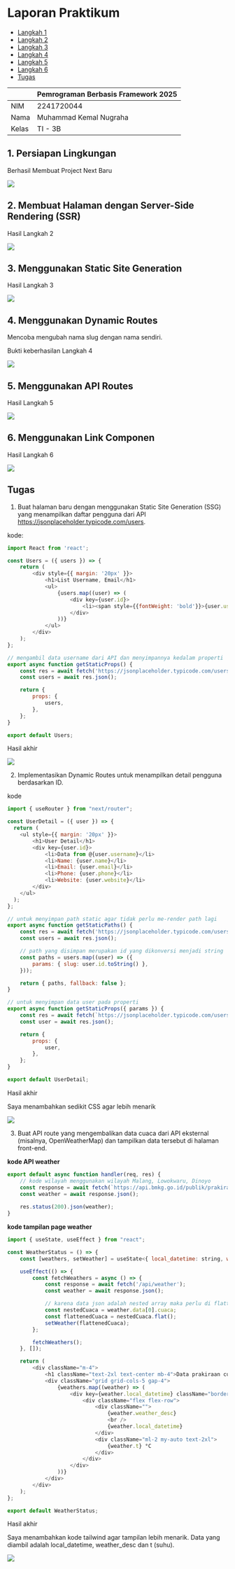 

# Laporan Praktikum
- [Langkah 1](#1-persiapan-lingkungan)
- [Langkah 2](#2-membuat-halaman-dengan-server-side-rendering-ssr)
- [Langkah 3](#3-menggunakan-static-site-generation)
- [Langkah 4](#4-menggunakan-dynamic-routes)
- [Langkah 5](#5-menggunakan-api-routes)
- [Langkah 6](#6-menggunakan-link-componen)
- [Tugas](#tugas)

|  | Pemrograman Berbasis Framework 2025 |
|--|--|
| NIM |  2241720044|
| Nama |  Muhammad Kemal Nugraha |
| Kelas | TI - 3B |

## 1. Persiapan Lingkungan 

Berhasil Membuat Project Next Baru

![](bukti-laporan/p1.png)

## 2. Membuat Halaman dengan Server-Side Rendering (SSR)

Hasil Langkah 2

![](bukti-laporan/p2.png)

## 3. Menggunakan Static Site Generation

Hasil Langkah 3

![](bukti-laporan/p3.png)

## 4. Menggunakan Dynamic Routes

Mencoba mengubah nama slug dengan nama sendiri.

Bukti keberhasilan Langkah 4

![](bukti-laporan/p4.png)

## 5. Menggunakan API Routes

Hasil Langkah 5

![](bukti-laporan/p5.png)

## 6. Menggunakan Link Componen

Hasil Langkah 6

![](bukti-laporan/p6.gif)

## Tugas
1. Buat halaman baru dengan menggunakan Static Site Generation (SSG) yang menampilkan daftar
pengguna dari API https://jsonplaceholder.typicode.com/users.

kode:

```javascript
import React from 'react';

const Users = ({ users }) => {    
    return (
        <div style={{ margin: '20px' }}>
            <h1>List Username, Email</h1>
            <ul>
                {users.map((user) => (
                    <div key={user.id}>
                        <li><span style={{fontWeight: 'bold'}}>{user.username}</span>, {user.email}</li>
                    </div>
                ))}
            </ul>
        </div>
    );
};

// mengambil data username dari API dan menyimpannya kedalam properti
export async function getStaticProps() {
    const res = await fetch('https://jsonplaceholder.typicode.com/users');
    const users = await res.json();

    return {
        props: {
            users,
        },
    };
}

export default Users;

```

Hasil akhir

![](bukti-laporan/tgs1.png)

2. Implementasikan Dynamic Routes untuk menampilkan detail pengguna berdasarkan ID.

kode

```javascript
import { useRouter } from "next/router";

const UserDetail = ({ user }) => {
  return (
    <ul style={{ margin: '20px' }}>
        <h1>User Detail</h1>
        <div key={user.id}>
            <li>Data from @{user.username}</li>
            <li>Name: {user.name}</li>
            <li>Email: {user.email}</li>
            <li>Phone: {user.phone}</li>
            <li>Website: {user.website}</li>
        </div>
    </ul>
  );
};

// untuk menyimpan path static agar tidak perlu me-render path lagi
export async function getStaticPaths() {
    const res = await fetch('https://jsonplaceholder.typicode.com/users');
    const users = await res.json();

    // path yang disimpan merupakan id yang dikonversi menjadi string
    const paths = users.map((user) => ({
        params: { slug: user.id.toString() },
    }));

    return { paths, fallback: false };
}

// untuk menyimpan data user pada properti
export async function getStaticProps({ params }) {
    const res = await fetch(`https://jsonplaceholder.typicode.com/users/${params.slug}`);
    const user = await res.json();

    return {
        props: {
            user,
        },
    };
}

export default UserDetail;

```

Hasil akhir

Saya menambahkan sedikit CSS agar lebih menarik

![](bukti-laporan/tgs2.gif)

3. Buat API route yang mengembalikan data cuaca dari API eksternal (misalnya, OpenWeatherMap)
dan tampilkan data tersebut di halaman front-end.

**kode API weather**

```javascript
export default async function handler(req, res) {
    // kode wilayah menggunakan wilayah Malang, Lowokwaru, Dinoyo 
    const response = await fetch(`https://api.bmkg.go.id/publik/prakiraan-cuaca?adm4=35.73.05.1004`);
    const weather = await response.json();
    
    res.status(200).json(weather);
}
```

**kode tampilan page weather**

```javascript
import { useState, useEffect } from "react";

const WeatherStatus = () => {
    const [weathers, setWeather] = useState<{ local_datetime: string, weather_desc: string, t: number }[]>([]);

    useEffect(() => {
        const fetchWeathers = async () => {
            const response = await fetch('/api/weather');
            const weather = await response.json();

            // karena data json adalah nested array maka perlu di flatten agar hanya mengambil data pada array cuaca saja.
            const nestedCuaca = weather.data[0].cuaca;
            const flattenedCuaca = nestedCuaca.flat();
            setWeather(flattenedCuaca);
        };

        fetchWeathers();
    }, []);

    return (
        <div className="m-4">
            <h1 className="text-2xl text-center mb-4">Data prakiraan cuaca 3 hari kedepan, didapat dari <a href="https://bmkg.go.id" className="text-blue-200 hover:text-blue-500">BMKG (Badan Meteorologi, Klimatologi, dan Geofisika)</a></h1>
            <div className="grid grid-cols-5 gap-4">
                {weathers.map((weather) => (
                    <div key={weather.local_datetime} className="border rounded-md p-2 my-2 hover:scale-110 transform transition duration-300 ease-in-out">
                        <div className="flex flex-row">
                            <div className="">
                                {weather.weather_desc}
                                <br />
                                {weather.local_datetime}
                            </div>
                            <div className="ml-2 my-auto text-2xl">
                                {weather.t} °C
                            </div>
                        </div>                        
                    </div>
                ))}
            </div>            
        </div>
    );
};

export default WeatherStatus;
```

Hasil akhir

Saya menambahkan kode tailwind agar tampilan lebih menarik. Data yang diambil adalah local_datetime, weather_desc dan t (suhu). 

![](bukti-laporan/tgs3.png)